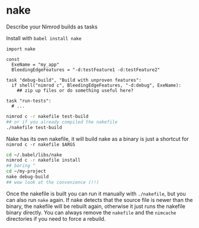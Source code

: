 nake
====

Describe your Nimrod builds as tasks

Install with `babel install nake`

```nimrod
import nake

const
  ExeName = "my_app"
  BleedingEdgeFeatures = "-d:testFeature1 -d:testFeature2"

task "debug-build", "Build with unproven features":
  if shell("nimrod c", BleedingEdgeFeatures, "-d:debug", ExeName):
    ## zip up files or do something useful here?

task "run-tests":
  # ...
```
```sh
nimrod c -r nakefile test-build
## or if you already compiled the nakefile
./nakefile test-build
```

Nake has its own nakefile, it will build nake as a binary is just a shortcut for `nimrod c -r nakefile $ARGS`
```sh
cd ~/.babel/libs/nake
nimrod c -r nakefile install
## boring ^
cd ~/my-project
nake debug-build  
## wow look at the convenience (!!)
```

Once the nakefile is built you can run it manually with ``./nakefile``, but you
can also run ``nake`` again. If nake detects that the source file is newer than
the binary, the nakefile will be rebuilt again, otherwise it just runs the
nakefile binary directly. You can always remove the ``nakefile`` and the
``nimcache`` directories if you need to force a rebuild.
